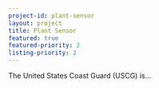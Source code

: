 ```yaml
---
project-id: plant-sensor
layout: project
title: Plant Sensor
featured: true
featured-priority: 2
listing-priority: 2
---
```

The United States Coast Guard (USCG) is...